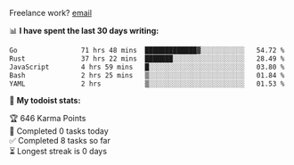 Freelance work? [email](mailto:fanosoro@gmail.com)

📊 **I have spent the last 30 days writing:**
<!--START_SECTION:waka-->

```txt
Go                71 hrs 48 mins  █████████████▓░░░░░░░░░░░   54.72 %
Rust              37 hrs 22 mins  ███████░░░░░░░░░░░░░░░░░░   28.49 %
JavaScript        4 hrs 59 mins   █░░░░░░░░░░░░░░░░░░░░░░░░   03.80 %
Bash              2 hrs 25 mins   ▒░░░░░░░░░░░░░░░░░░░░░░░░   01.84 %
YAML              2 hrs           ▒░░░░░░░░░░░░░░░░░░░░░░░░   01.53 %
```

<!--END_SECTION:waka-->

🚧 **My todoist stats:**
<!-- TODO-IST:START -->
🏆  646 Karma Points           
🌸  Completed 0 tasks today           
✅  Completed 8 tasks so far           
⏳  Longest streak is 0 days
<!-- TODO-IST:END -->
